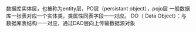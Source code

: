 数据库实体层，也被称为entity层，PO层（persistant object），pojo层
一般数据库一张表对应一个实体类，类属性同表字段一一对应。
DO（ Data Object）：与数据库表结构一一对应，通过DAO层向上传输数据源对象